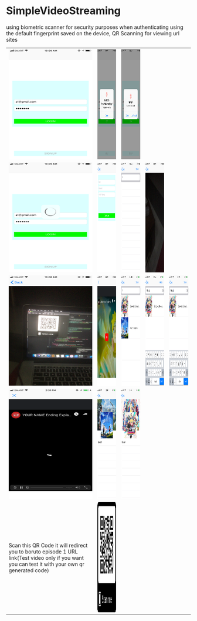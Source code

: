 # SimpleVideoStreaming
using biometric scanner for security purposes when authenticating using the default fingerprint saved on the device, 
QR Scanning for viewing url sites


<table>
<tr>
  <td>
    <img width="280" height="300" alt="5" src="https://raw.githubusercontent.com/ljbdelacruz/SimpleVideoStreaming/testingNewFeature/QRCodes/1.PNG">
  </td>
  <td>
    <img width="280" height="300" alt="5" src="https://raw.githubusercontent.com/ljbdelacruz/SimpleVideoStreaming/testingNewFeature/QRCodes/2.PNG">
  </td>
  <td>
    <img width="280" height="300" alt="5" src="https://raw.githubusercontent.com/ljbdelacruz/SimpleVideoStreaming/testingNewFeature/QRCodes/3.PNG">
  </td>  
</tr>
<tr>
  <td>
    <img width="280" height="300" alt="5" src="https://raw.githubusercontent.com/ljbdelacruz/SimpleVideoStreaming/testingNewFeature/QRCodes/4.PNG">
  </td>
  <td>
    <img width="280" height="300" alt="5" src="https://raw.githubusercontent.com/ljbdelacruz/SimpleVideoStreaming/testingNewFeature/QRCodes/5.PNG">
  </td>
  <td>
    <img width="280" height="300" alt="5" src="https://raw.githubusercontent.com/ljbdelacruz/SimpleVideoStreaming/testingNewFeature/QRCodes/6.PNG">
  </td>
  <td>
    <img width="280" height="300" alt="5" src="https://raw.githubusercontent.com/ljbdelacruz/SimpleVideoStreaming/testingNewFeature/QRCodes/7.PNG">
  </td>
</tr>
<tr>
  <td>
    <img width="280" height="300" alt="5" src="https://raw.githubusercontent.com/ljbdelacruz/SimpleVideoStreaming/testingNewFeature/QRCodes/8.PNG">
  </td>
  <td>
    <img width="280" height="300" alt="5" src="https://raw.githubusercontent.com/ljbdelacruz/SimpleVideoStreaming/master/QRCodes/9.PNG">
  </td>
  <td>
    <img width="280" height="300" alt="5" src="https://raw.githubusercontent.com/ljbdelacruz/SimpleVideoStreaming/master/QRCodes/10.PNG">
  </td>
  <td>
    <img width="280" height="300" alt="5" src="https://raw.githubusercontent.com/ljbdelacruz/SimpleVideoStreaming/master/QRCodes/11.PNG">
  </td>
  <td>
    <img width="280" height="300" alt="5" src="https://raw.githubusercontent.com/ljbdelacruz/SimpleVideoStreaming/master/QRCodes/12.PNG">
  </td>
</tr>
<tr>
  <td>
   <img width="280" height="300" alt="5" src="https://raw.githubusercontent.com/ljbdelacruz/SimpleVideoStreaming/master/QRCodes/13.PNG">
  </td>
  <td>
    <img width="280" height="300" alt="5" src="https://raw.githubusercontent.com/ljbdelacruz/SimpleVideoStreaming/master/QRCodes/14.PNG">
  </td>
  <td>
    <img width="280" height="300" alt="5" src="https://raw.githubusercontent.com/ljbdelacruz/SimpleVideoStreaming/master/QRCodes/15.PNG">
  </td>
</tr>  
 
<tr>
  <td>Scan this QR Code it will redirect you to boruto episode 1 URL link(Test video only if you want you can test it with your own qr generated code)</td>
  <td>
    <img width="280" height="300" alt="5" src="https://raw.githubusercontent.com/ljbdelacruz/SimpleVideoStreaming/master/QRCodes/borutoCode.png">
  </td>
</tr>
  
</table>







